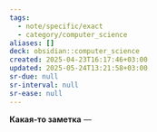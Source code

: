 ```yaml
---
tags:
  - note/specific/exact
  - category/computer_science
aliases: []
deck: obsidian::computer_science
created: 2025-04-23T16:17:46+03:00
updated: 2025-05-24T13:21:58+03:00
sr-due: null
sr-interval: null
sr-ease: null
---
```


**Какая-то заметка**
—
